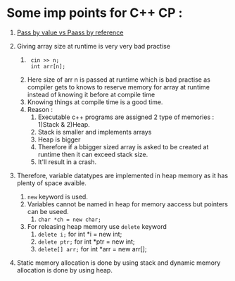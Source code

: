 # Some imp points for C++ CP :

1. [Pass by value vs Paass by reference](https://www.tutorialspoint.com/differences-between-pass-by-value-and-pass-by-reference-in-cplusplus)

2. Giving array size at runtime is very very bad practise
   1. ```
       cin >> n;
       int arr[n];
      ```
   2. Here size of arr n is passed at runtime which is bad practise as compiler gets to knows to reserve memory for array at runtime instead of knowing it before at compile time
   3. Knowing things at compile time is a good time.
   4. Reason :
      1. Executable c++ programs are assigned 2 type of memories : 1)Stack & 2)Heap.
      2. Stack is smaller and implements arrays
      3. Heap is bigger
      4. Therefore if a bbigger sized array is asked to be created at runtime then it can exceed stack size.
      5. It'll result in a crash.
3. Therefore, variable datatypes are implemented in heap memory as it has plenty of space avaible.

   1. `new` keyword is used.
   2. Variables cannot be named in heap for memory aaccess but pointers can be useed.
      1. `char *ch = new char; `
   3. For releasing heap memory use `delete` keyword
      1. `delete i;` for int \*i = new int;
      2. `delete ptr;` for int \*ptr = new int;
      3. `delete[] arr;` for int \*arr = new arr[];

4. Static memory allocation is done by using stack and dynamic memory allocation is done by using heap.
